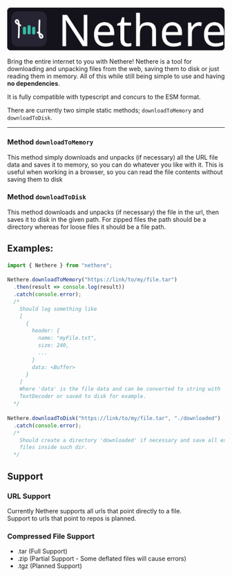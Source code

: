 ![Nethere Logo](https://github.com/mapikit/nethere/blob/main/Nethere_Logo_Horizontal.svg?raw=true)

Bring the entire internet to you with Nethere! Nethere is a tool for downloading and unpacking files from the web, saving them to disk or just reading them in memory. All of this while still being simple to use and having **no dependencies**.

It is fully compatible with typescript and concurs to the ESM format.

There are currently two simple static methods; `downloadToMemory` and `downloadToDisk`. 

---

### Method `downloadToMemory` 
This method simply downloads and unpacks (if necessary) all the URL file data and saves it to memory, so you can do whatever you like with it. This is useful when working in a browser, so you can read the file contents without saving them to disk

### Method `downloadToDisk`
This method downloads and unpacks (if necessary) the file in the url, then saves it to disk in the given path. For zipped files the path should be a directory whereas for loose files it should be a file path.

## Examples:

```typescript
import { Nethere } from "nethere";

Nethere.downloadToMemory("https://link/to/my/file.tar")
  .then(result => console.log(result))
  .catch(console.error);
  /* 
    Should log something like
    [
      {
        header: {
          name: "myFile.txt",
          size: 240,
          ...
        }
        data: <Buffer>
      }
    ]
    Where 'data' is the file data and can be converted to string with 
    TextDecoder or saved to disk for example.
  */

Nethere.downloadToDisk("https://link/to/my/file.tar", "./downloaded")
  .catch(console.error);
  /* 
    Should create a directory 'downloaded' if necessary and save all extracted
    files inside such dir.
  */
```

## Support
### URL Support
Currently Nethere supports all urls that point directly to a file.  
Support to urls that point to repos is planned.


### Compressed File Support
 - .tar (Full Support)
 - .zip (Partial Support - Some deflated files will cause errors)
 - .tgz (Planned Support)